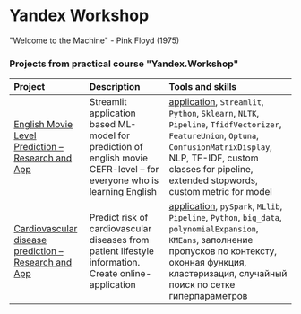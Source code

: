 # Yandex Workshop
"Welcome to the Machine" - Pink Floyd (1975)

### Projects from practical course "Yandex.Workshop"

| Project               | Description           | Tools and skills          |
|:----------------------|:----------------------|:--------------------------|
| [English Movie Level Prediction – Research and App](https://github.com/Nanobelka/english_subtitles_level) | Streamlit application based ML-model for prediction of english movie CEFR-level – for everyone who is learning English | [application](https://movie-level.streamlit.app/), `Streamlit`, `Python`, `Sklearn`, `NLTK`, `Pipeline`, `TfidfVectorizer`, `FeatureUnion`, `Optuna`, `ConfusionMatrixDisplay`, NLP, TF-IDF, custom classes for pipeline, extended stopwords, custom metric for model |
| [Cardiovascular disease prediction – Research and App](https://github.com/Nanobelka/cardiovascular_disease_prediction) | Predict risk of cardiovascular diseases from patient lifestyle information. Create online-application | [application](https://cardiovascular-disease-prediction.streamlit.app/), `pySpark`, `MLlib`, `Pipeline`, `Python`, `big_data`, `polynomialExpansion`, `KMEans`, заполнение пропусков по контексту, оконная функция, кластеризация, случайный поиск по сетке гиперпараметров |
